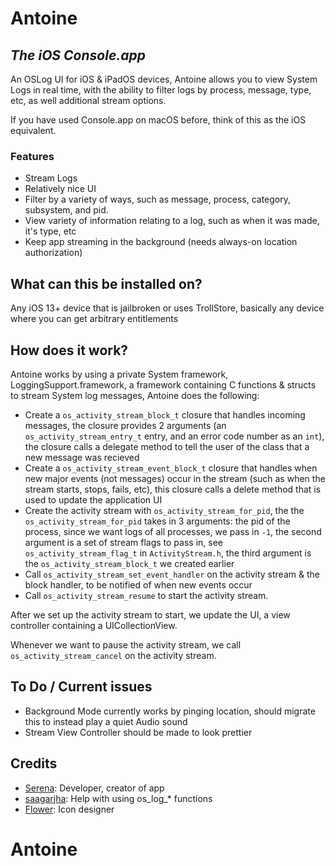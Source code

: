 # Antoine
## *The iOS Console.app*
An OSLog UI for iOS & iPadOS devices, Antoine allows you to view System Logs in real time, with the ability to filter logs by process, message, type, etc, as well additional stream options.

If you have used Console.app on macOS before, think of this as the iOS equivalent.

### Features
- Stream Logs
- Relatively nice UI
- Filter by a variety of ways, such as message, process, category, subsystem, and pid.
- View variety of information relating to a log, such as when it was made, it's type, etc
- Keep app streaming in the background (needs always-on location authorization)

## What can this be installed on?
Any iOS 13+ device that is jailbroken or uses TrollStore, basically any device where you can get arbitrary entitlements

## How does it work?
Antoine works by using a private System framework, LoggingSupport.framework, a framework containing C functions & structs to stream System log messages, Antoine does the following:
- Create a ``os_activity_stream_block_t`` closure that handles incoming messages, the closure provides 2 arguments (an `os_activity_stream_entry_t` entry, and an error code number as an `int`), the closure calls a delegate method to tell the user of the class that a new message was recieved
- Create a `os_activity_stream_event_block_t` closure that handles when new major events (not messages) occur in the stream (such as when the stream starts, stops, fails, etc), this closure calls a delete method that is used to update the application UI
- Create the activity stream with `os_activity_stream_for_pid`, the the `os_activity_stream_for_pid` takes in 3 arguments: the pid of the process, since we want logs of all processes, we pass in `-1`, the second argument is a set of stream flags to pass in, see `os_activity_stream_flag_t` in `ActivityStream.h`, the third argument is the `os_activity_stream_block_t` we created earlier
- Call `os_activity_stream_set_event_handler` on the activity stream & the block handler, to be notified of when new events occur
- Call `os_activity_stream_resume` to start the activity stream.

After we set up the activity stream to start, we update the UI, a view controller containing a UICollectionView.

Whenever we want to pause the activity stream, we call `os_activity_stream_cancel` on the activity stream.

## To Do / Current issues 
- Background Mode currently works by pinging location, should migrate this to instead play a quiet Audio sound
- Stream View Controller should be made to look prettier

## Credits
- [Serena](https://twitter.com/CoreSerena): Developer, creator of app
- [saagarjha](https://federated.saagarjha.com/users/saagar): Help with using os_log_* functions
- [Flower](https://twitter.com/flowerible): Icon designer
# Antoine
